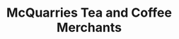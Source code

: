 ---
title: "McQuarries Tea and Coffee Merchants"
url: /saskatoon/mcquarries-tea-and-coffee-merchants/
shop: Tee
---